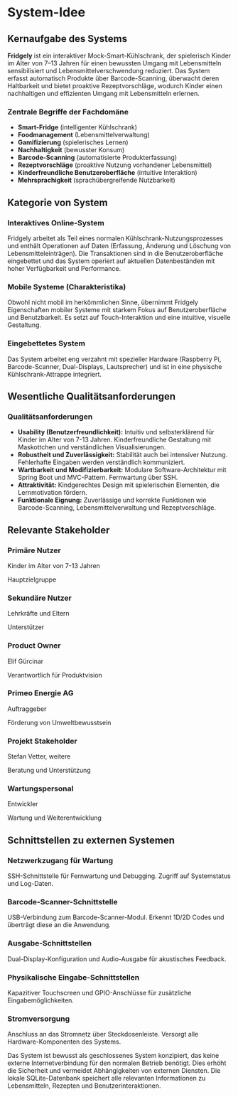 # System-Idee

## Kernaufgabe des Systems

<div class="info-card">
  <p>
    <strong>Fridgely</strong> ist ein interaktiver Mock-Smart-Kühlschrank, der spielerisch Kinder im Alter von 7–13 Jahren für einen bewussten Umgang mit Lebensmitteln sensibilisiert und Lebensmittelverschwendung reduziert. Das System erfasst automatisch Produkte über <span class="highlight">Barcode-Scanning</span>, überwacht deren Haltbarkeit und bietet proaktive Rezeptvorschläge, wodurch Kinder einen nachhaltigen und effizienten Umgang mit Lebensmitteln erlernen.
  </p>
</div>

### Zentrale Begriffe der Fachdomäne

<div class="learning-goals">
  <ul>
    <li><strong>Smart-Fridge</strong> (intelligenter Kühlschrank)</li>
    <li><strong>Foodmanagement</strong> (Lebensmittelverwaltung)</li>
    <li><strong>Gamifizierung</strong> (spielerisches Lernen)</li>
    <li><strong>Nachhaltigkeit</strong> (bewusster Konsum)</li>
    <li><strong>Barcode-Scanning</strong> (automatisierte Produkterfassung)</li>
    <li><strong>Rezeptvorschläge</strong> (proaktive Nutzung vorhandener Lebensmittel)</li>
    <li><strong>Kinderfreundliche Benutzeroberfläche</strong> (intuitive Interaktion)</li>
    <li><strong>Mehrsprachigkeit</strong> (sprachübergreifende Nutzbarkeit)</li>
  </ul>
</div>

## Kategorie von System

<div class="sad-grid-container">
  <div class="sad-feature">
    <h3>Interaktives Online-System</h3>
    <p>
      Fridgely arbeitet als Teil eines normalen Kühlschrank-Nutzungsprozesses und enthält Operationen auf Daten (Erfassung, Änderung und Löschung von Lebensmitteleinträgen). Die Transaktionen sind in die Benutzeroberfläche eingebettet und das System operiert auf aktuellen Datenbeständen mit hoher Verfügbarkeit und Performance.
    </p>
  </div>
  <div class="sad-feature">
    <h3>Mobile Systeme (Charakteristika)</h3>
    <p>
      Obwohl nicht mobil im herkömmlichen Sinne, übernimmt Fridgely Eigenschaften mobiler Systeme mit starkem Fokus auf Benutzeroberfläche und Benutzbarkeit. Es setzt auf Touch-Interaktion und eine intuitive, visuelle Gestaltung.
    </p>
  </div>
  <div class="sad-feature">
    <h3>Eingebettetes System</h3>
    <p>
      Das System arbeitet eng verzahnt mit spezieller Hardware (Raspberry Pi, Barcode-Scanner, Dual-Displays, Lautsprecher) und ist in eine physische Kühlschrank-Attrappe integriert.
    </p>
  </div>
</div>

## Wesentliche Qualitätsanforderungen

<div class="info-card">
  <h3>Qualitätsanforderungen</h3>
  <ul>
    <li><strong>Usability (Benutzerfreundlichkeit):</strong> Intuitiv und selbsterklärend für Kinder im Alter von 7-13 Jahren. Kinderfreundliche Gestaltung mit Maskottchen und verständlichen Visualisierungen.</li>
    <li><strong>Robustheit und Zuverlässigkeit:</strong> Stabilität auch bei intensiver Nutzung. Fehlerhafte Eingaben werden verständlich kommuniziert.</li>
    <li><strong>Wartbarkeit und Modifizierbarkeit:</strong> Modulare Software-Architektur mit Spring Boot und MVC-Pattern. Fernwartung über SSH.</li>
    <li><strong>Attraktivität:</strong> Kindgerechtes Design mit spielerischen Elementen, die Lernmotivation fördern.</li>
    <li><strong>Funktionale Eignung:</strong> Zuverlässige und korrekte Funktionen wie Barcode-Scanning, Lebensmittelverwaltung und Rezeptvorschläge.</li>
  </ul>
</div>

## Relevante Stakeholder

<div class="team-grid">
  <div class="team-member">
    <h3>Primäre Nutzer</h3>
    <p>Kinder im Alter von 7-13 Jahren</p>
    <span class="role-badge">Hauptzielgruppe</span>
  </div>
  <div class="team-member">
    <h3>Sekundäre Nutzer</h3>
    <p>Lehrkräfte und Eltern</p>
    <span class="role-badge special">Unterstützer</span>
  </div>
  <div class="team-member">
    <h3>Product Owner</h3>
    <p>Elif Gürcinar</p>
    <span class="role-badge">Verantwortlich für Produktvision</span>
  </div>
  <div class="team-member">
    <h3>Primeo Energie AG</h3>
    <p>Auftraggeber</p>
    <span class="role-badge">Förderung von Umweltbewusstsein</span>
  </div>
  <div class="team-member">
    <h3>Projekt Stakeholder</h3>
    <p>Stefan Vetter, weitere</p>
    <span class="role-badge">Beratung und Unterstützung</span>
  </div>
  <div class="team-member">
    <h3>Wartungspersonal</h3>
    <p>Entwickler</p>
    <span class="role-badge">Wartung und Weiterentwicklung</span>
  </div>
</div>

## Schnittstellen zu externen Systemen

<div class="sad-grid-container">
  <div class="sad-feature">
    <h3>Netzwerkzugang für Wartung</h3>
    <p>SSH-Schnittstelle für Fernwartung und Debugging. Zugriff auf Systemstatus und Log-Daten.</p>
  </div>
  <div class="sad-feature">
    <h3>Barcode-Scanner-Schnittstelle</h3>
    <p>USB-Verbindung zum Barcode-Scanner-Modul. Erkennt 1D/2D Codes und überträgt diese an die Anwendung.</p>
  </div>
  <div class="sad-feature">
    <h3>Ausgabe-Schnittstellen</h3>
    <p>Dual-Display-Konfiguration und Audio-Ausgabe für akustisches Feedback.</p>
  </div>
  <div class="sad-feature">
    <h3>Physikalische Eingabe-Schnittstellen</h3>
    <p>Kapazitiver Touchscreen und GPIO-Anschlüsse für zusätzliche Eingabemöglichkeiten.</p>
  </div>
  <div class="sad-feature">
    <h3>Stromversorgung</h3>
    <p>Anschluss an das Stromnetz über Steckdosenleiste. Versorgt alle Hardware-Komponenten des Systems.</p>
  </div>
</div>

Das System ist bewusst als geschlossenes System konzipiert, das keine externe Internetverbindung für den normalen Betrieb benötigt. Dies erhöht die Sicherheit und vermeidet Abhängigkeiten von externen Diensten. Die lokale SQLite-Datenbank speichert alle relevanten Informationen zu Lebensmitteln, Rezepten und Benutzerinteraktionen.